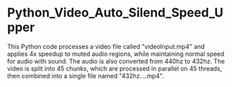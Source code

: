 # Python_Video_Auto_Silend_Speed_Upper
This Python code processes a video file called "videoInput.mp4" and applies 4x speedup to muted audio regions, while maintaining normal speed for audio with sound. The audio is also converted from 440hz to 432hz. The video is split into 45 chunks, which are processed in parallel on 45 threads, then combined into a single file named "432hz....mp4".

